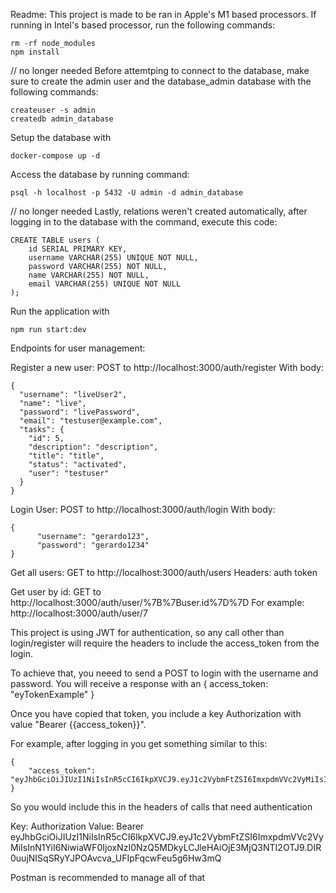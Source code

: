 Readme:
This project is made to be ran in Apple's M1 based processors. If running in Intel's based processor, run the following commands:
```
rm -rf node_modules
npm install
```

// no longer needed
Before attemtping to connect to the database, make sure to create the admin user and the database_admin database with the following commands:
```
createuser -s admin
createdb admin_database
```


Setup the database with 
```
docker-compose up -d
```

Access the database by running command:
```
psql -h localhost -p 5432 -U admin -d admin_database
```

// no longer needed
Lastly, relations weren't created automatically, after logging in to the database with the command, execute this code:
```
CREATE TABLE users (
    id SERIAL PRIMARY KEY,
    username VARCHAR(255) UNIQUE NOT NULL,
    password VARCHAR(255) NOT NULL,
    name VARCHAR(255) NOT NULL,
    email VARCHAR(255) UNIQUE NOT NULL
);
```

Run the application with 
```
npm run start:dev
```

Endpoints for user management:

Register a new user:
POST to http://localhost:3000/auth/register
With body:
```
{
  "username": "liveUser2",
  "name": "live",
  "password": "livePassword",
  "email": "testuser@example.com",
  "tasks": {
    "id": 5,
    "description": "description",
    "title": "title",
    "status": "activated",
    "user": "testuser"
  }
}
```

Login User:
POST to http://localhost:3000/auth/login
With body:
```
{
      "username": "gerardo123",
      "password": "gerardo1234"
}
```

Get all users:
GET to http://localhost:3000/auth/users
Headers: auth token

Get user by id:
GET to http://localhost:3000/auth/user/%7B%7Buser.id%7D%7D
For example: http://localhost:3000/auth/user/7

This project is using JWT for authentication, so any call other than login/register will require the headers to include the access_token from the login.

To achieve that, you neeed to send a POST to login with the username and password. You will receive a response with an { access_token: "eyTokenExample" }

Once you have copied that token, you include a key Authorization with value "Bearer {{access_token}}".

For example, after logging in you get something similar to this:
```
{
    "access_token": "eyJhbGciOiJIUzI1NiIsInR5cCI6IkpXVCJ9.eyJ1c2VybmFtZSI6ImxpdmVVc2VyMiIsInN1YiI6NiwiaWF0IjoxNzI0NzQ5MDkyLCJleHAiOjE3MjQ3NTI2OTJ9.DIR0uujNISqSRyYJPOAvcva_UFIpFqcwFeu5g6Hw3mQ"
}
```

So you would include this in the headers of calls that need authentication

Key: Authorization
Value: Bearer eyJhbGciOiJIUzI1NiIsInR5cCI6IkpXVCJ9.eyJ1c2VybmFtZSI6ImxpdmVVc2VyMiIsInN1YiI6NiwiaWF0IjoxNzI0NzQ5MDkyLCJleHAiOjE3MjQ3NTI2OTJ9.DIR0uujNISqSRyYJPOAvcva_UFIpFqcwFeu5g6Hw3mQ


Postman is recommended to manage all of that 
